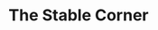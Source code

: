 ---
title: "The Stable Corner"
url: /castell-newydd-emlyn-newcastle-emlyn/the-stable-corner/
shop: Pferde
---